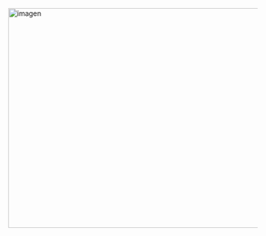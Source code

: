 <img width="824" height="444" alt="imagen" src="https://github.com/user-attachments/assets/d317a1aa-ae9b-47fc-be48-3a53059469b9" />
